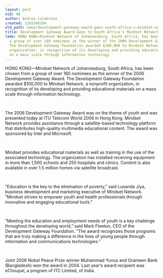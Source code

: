 ```yaml
---
layout: post
nid: 48
author: Andrea Calabrese
created: 1165340104
old_path: news/development-gateway-award-goes-south-africa-s-mindset-network
title: Development Gateway Award Goes to South Africa’s Mindset Network
lede: HONG KONG—Mindset Network of Johannesburg, South Africa, has been chosen from
  a group of over 160 nominees as the winner of the 2006 Development Gateway Award.
  The Development Gateway Foundation awarded $100,000 to Mindset Network, a nonprofit
  organization, in recognition of its developing and providing educational materials
  on a mass scale through information technology.
---
```


HONG KONG—Mindset Network of Johannesburg, South Africa, has been chosen from a group of over 160 nominees as the winner of the 2006 Development Gateway Award. The Development Gateway Foundation awarded $100,000 to Mindset Network, a nonprofit organization, in recognition of its developing and providing educational materials on a mass scale through information technology.

 

The 2006 Development Gateway Award was on the theme of youth and was presented today at ITU Telecom World 2006 in Hong Kong. Mindset Network provides assistance through a satellite-based technology platform that distributes high-quality multimedia educational content. The award was sponsored by Intel and Microsoft.

 

Mindset provides educational materials as well as training in the use of the associated technology. The organization has installed receiving equipment in more than 1,500 schools and 250 hospitals and clinics. Content is also available in over 1.5 million homes via satellite broadcast.

 

“Education is the key to the elimination of poverty,” said Lusanda Jiya, business development and marketing executive of Mindset Network. “Mindset strives to empower youth and health professionals through innovative and engaging educational tools.”

 

“Meeting the education and employment needs of youth is a key challenge throughout the developing world,” said Mark Fleeton, CEO of the Development Gateway Foundation. “The award recognizes those programs that are truly making a difference in the lives of young people through information and communications technologies.”

 

Joint 2006 Nobel Peace Prize winner Muhammad Yunus and Grameen Bank (Bangladesh) won the award in 2004. Last year’s award recipient was eChoupal, a program of ITC Limited, of India.
